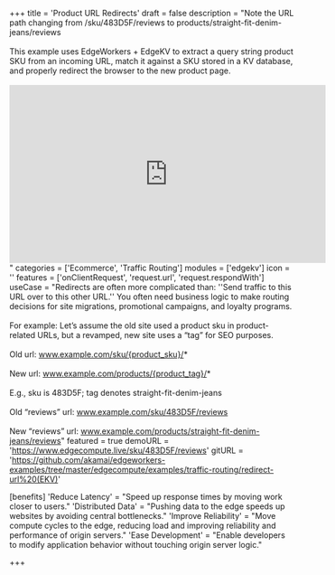 +++
title = 'Product URL Redirects'
draft = false
description = "Note the URL path changing from /sku/483D5F/reviews to products/straight-fit-denim-jeans/reviews <br><br>This example uses EdgeWorkers + EdgeKV to extract a query string product SKU from an incoming URL, match it against a SKU stored in a KV database, and properly redirect the browser to the new product page. <br><br><iframe width="560" height="315" src="https://www.youtube.com/embed/DAFmdGi_XQo?si=opditGW5xdmZnDBQ" title="YouTube video player" frameborder="0" allow="accelerometer; autoplay; clipboard-write; encrypted-media; gyroscope; picture-in-picture; web-share" referrerpolicy="strict-origin-when-cross-origin" allowfullscreen></iframe>"
categories = ['Ecommerce', 'Traffic Routing']
modules = ['edgekv']
icon = ''
features = ['onClientRequest', 'request.url', 'request.respondWith']
useCase = "Redirects are often more complicated than: ''Send traffic to this URL over to this other URL.'' You often need business logic to make routing decisions for site migrations, promotional campaigns, and loyalty programs. <br><br> For example: Let’s assume the old site used a product sku in product-related URLs, but a revamped, new site uses a “tag” for SEO purposes. <br><br>Old url: www.example.com/sku/{product_sku}/* <br><br> New url: www.example.com/products/{product_tag}/* <br><br> E.g., sku is 483D5F; tag denotes straight-fit-denim-jeans <br><br> Old “reviews” url: www.example.com/sku/483D5F/reviews <br><br> New “reviews” url: www.example.com/products/straight-fit-denim-jeans/reviews"
featured = true
demoURL = 'https://www.edgecompute.live/sku/483D5F/reviews'
gitURL = 'https://github.com/akamai/edgeworkers-examples/tree/master/edgecompute/examples/traffic-routing/redirect-url%20(EKV)'

[benefits]
	'Reduce Latency' = "Speed up response times by moving work closer to users."
	'Distributed Data' = "Pushing data to the edge speeds up websites by avoiding central bottlenecks."
	'Improve Reliability' = "Move compute cycles to the edge, reducing load and improving reliability and performance of origin servers."
	'Ease Development' = "Enable developers to modify application behavior without touching origin server logic."

+++
